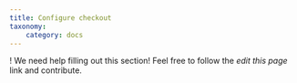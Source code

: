 ```yaml
---
title: Configure checkout
taxonomy:
    category: docs
---
```


! We need help filling out this section! Feel free to follow the *edit this page* link and contribute.
